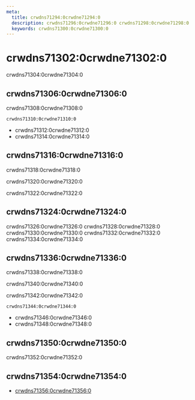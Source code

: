 ```yaml
---
meta:
  title: crwdns71294:0crwdne71294:0
  description: crwdns71296:0crwdne71296:0 crwdns71298:0crwdne71298:0
  keywords: crwdns71300:0crwdne71300:0
---
```


# crwdns71302:0crwdne71302:0
crwdns71304:0crwdne71304:0

<entry-ad />

## crwdns71306:0crwdne71306:0
crwdns71308:0crwdne71308:0

`crwdns71310:0crwdne71310:0`
- crwdns71312:0crwdne71312:0
- crwdns71314:0crwdne71314:0


## crwdns71316:0crwdne71316:0
crwdns71318:0crwdne71318:0

  crwdns71320:0crwdne71320:0

  crwdns71322:0crwdne71322:0

## crwdns71324:0crwdne71324:0
crwdns71326:0crwdne71326:0
<alert type="success">crwdns71328:0crwdne71328:0</alert>
<alert type="info">crwdns71330:0crwdne71330:0</alert>
<alert type="warning">crwdns71332:0crwdne71332:0</alert>
<alert type="error">crwdns71334:0crwdne71334:0</alert>

## crwdns71336:0crwdne71336:0
crwdns71338:0crwdne71338:0

  crwdns71340:0crwdne71340:0

  crwdns71342:0crwdne71342:0

  `crwdns71344:0crwdne71344:0`
  - crwdns71346:0crwdne71346:0
  - crwdns71348:0crwdne71348:0

## crwdns71350:0crwdne71350:0
crwdns71352:0crwdne71352:0

## crwdns71354:0crwdne71354:0
  - [crwdns71356:0crwdne71356:0]()

<endmatter />
